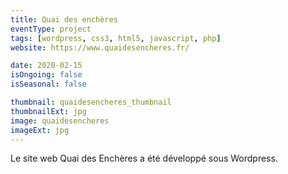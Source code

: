 ```yaml
---
title: Quai des enchères
eventType: project
tags: [wordpress, css3, html5, javascript, php]
website: https://www.quaidesencheres.fr/

date: 2020-02-15
isOngoing: false
isSeasonal: false

thumbnail: quaidesencheres_thumbnail
thumbnailExt: jpg
image: quaidesencheres
imageExt: jpg
---
```


Le site web Quai des Enchères a été développé sous Wordpress.
